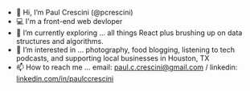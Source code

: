 - 👋  Hi, I’m Paul Crescini (@pcrescini) 
- 💻  I'm a front-end web devloper
- 🔎  I’m currently exploring ... all things React plus brushing up on data structures and algorithms.
- 👀  I’m interested in ... photography, food blogging, listening to tech podcasts, and supporting local businesses in Houston, TX
- 📫  How to reach me ... email: [paul.c.crescini@gmail.com](mailto:paul.c.crescini@gmail.com) / linkedin: [linkedin.com/in/paulccrescini](https://www.linkedin.com/in/paulccrescini/)
